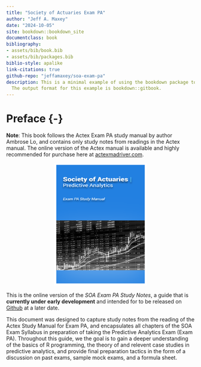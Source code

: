 ```yaml
--- 
title: "Society of Actuaries Exam PA"
author: "Jeff A. Maxey"
date: "2024-10-05"
site: bookdown::bookdown_site
documentclass: book
bibliography:
- assets/bib/book.bib
- assets/bib/packages.bib
biblio-style: apalike
link-citations: true
github-repo: "jeffamaxey/soa-exam-pa"
description: This is a minimal example of using the bookdown package to write a book.
  The output format for this example is bookdown::gitbook.
---
```





# Preface {-}

**Note**: This book follows the Actex Exam PA study manual by author Ambrose Lo, and contains only study notes from readings in the Actex manual. The online version of the Actex manual is available and highly recommended for purchase here at [actexmadriver.com](https://www.actexlearning.com/exams/pa).


<p style="text-align: center;"><a href="https://github.com/jeffamaxey/soa-exam-pa"><img src="assets/images/cover-soa-predictive-analytics.png" class="cover" width="250" height="328"/></a></p>



This is the online version of the *SOA Exam PA Study Notes*, a guide that is **currently under early development** and intended for to be released on  [ Github](https://www.github.com/jeffamaxey/soa-exam-pa) at a later date.

This document was designed to capture study notes from the reading of the Actex Study Manual for Exam PA, and encapsulates all chapters of the SOA Exam Syllabus in  preparation of taking the Predictive Analytics Exam (Exam PA). Throughout this guide, we the goal is to gain a deeper understanding of the basics of R programming, the theory of and relevent case studies in predictive analytics, and provide final preparation tactics in the form of a discussion on past exams, sample mock exams, and a formula sheet.




